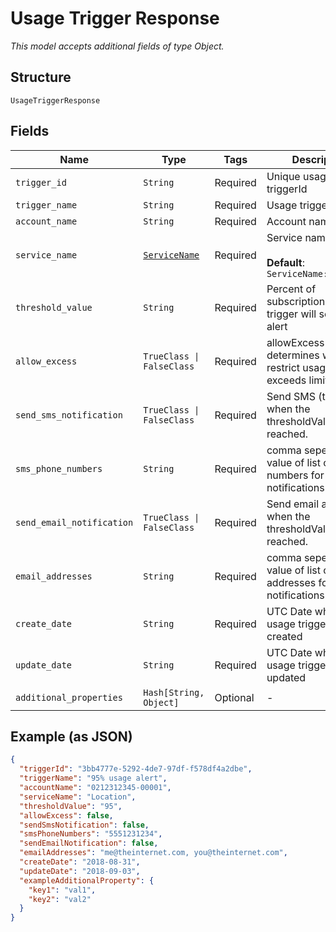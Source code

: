 
# Usage Trigger Response

*This model accepts additional fields of type Object.*

## Structure

`UsageTriggerResponse`

## Fields

| Name | Type | Tags | Description |
|  --- | --- | --- | --- |
| `trigger_id` | `String` | Required | Unique usage triggerId |
| `trigger_name` | `String` | Required | Usage trigger name |
| `account_name` | `String` | Required | Account name |
| `service_name` | [`ServiceName`](../../doc/models/service-name.md) | Required | Service name<br><br>**Default**: `ServiceName::LOCATION` |
| `threshold_value` | `String` | Required | Percent of subscription at which trigger will send an alert |
| `allow_excess` | `TrueClass \| FalseClass` | Required | allowExcess determines whether to restrict usage after exceeds limits |
| `send_sms_notification` | `TrueClass \| FalseClass` | Required | Send SMS (text) alerts when the thresholdValue is reached. |
| `sms_phone_numbers` | `String` | Required | comma seperated value of list of Phone numbers for SMS notifications |
| `send_email_notification` | `TrueClass \| FalseClass` | Required | Send email alerts when the thresholdValue is reached. |
| `email_addresses` | `String` | Required | comma seperated value of list of Email addresses for Email notifications |
| `create_date` | `String` | Required | UTC Date when the usage trigger was created |
| `update_date` | `String` | Required | UTC Date when the usage trigger was last updated |
| `additional_properties` | `Hash[String, Object]` | Optional | - |

## Example (as JSON)

```json
{
  "triggerId": "3bb4777e-5292-4de7-97df-f578df4a2dbe",
  "triggerName": "95% usage alert",
  "accountName": "0212312345-00001",
  "serviceName": "Location",
  "thresholdValue": "95",
  "allowExcess": false,
  "sendSmsNotification": false,
  "smsPhoneNumbers": "5551231234",
  "sendEmailNotification": false,
  "emailAddresses": "me@theinternet.com, you@theinternet.com",
  "createDate": "2018-08-31",
  "updateDate": "2018-09-03",
  "exampleAdditionalProperty": {
    "key1": "val1",
    "key2": "val2"
  }
}
```

